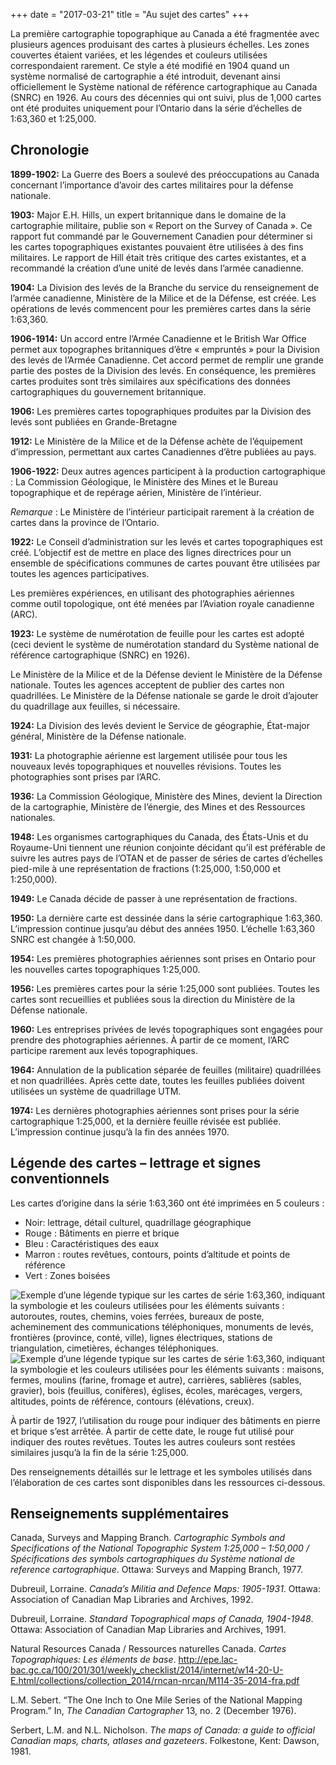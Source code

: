 +++
date = "2017-03-21"
title = "Au sujet des cartes"
+++

La première cartographie topographique au Canada a été fragmentée avec plusieurs agences produisant des cartes à plusieurs échelles. Les zones couvertes étaient variées, et les légendes et couleurs utilisées correspondaient rarement. Ce style a été modifié en 1904 quand un système normalisé de cartographie a été introduit, devenant ainsi officiellement le Système national de référence cartographique au Canada (SNRC) en 1926. Au cours des décennies qui ont suivi, plus de 1,000 cartes ont été produites uniquement pour l’Ontario dans la série d’échelles de 1:63,360 et 1:25,000.  

## Chronologie

**1899-1902:** La Guerre des Boers a soulevé des préoccupations au Canada concernant l’importance d’avoir des cartes militaires pour la défense nationale.

**1903:** Major E.H. Hills, un expert britannique dans le domaine de la cartographie militaire, publie son « Report on the Survey of Canada ». Ce rapport fut commandé par le Gouvernement Canadien pour déterminer si les cartes topographiques existantes pouvaient être utilisées à des fins militaires. Le rapport de Hill était très critique des cartes existantes, et a recommandé la création d’une unité de levés dans l’armée canadienne.

**1904:** La Division des levés de la Branche du service du renseignement de l’armée canadienne, Ministère de la Milice et de la Défense, est créée. Les opérations de levés commencent pour les premières cartes dans la série 1:63,360.

**1906-1914:** Un accord entre l’Armée Canadienne et le British War Office permet aux topographes britanniques d’être « empruntés » pour la Division des levés de l’Armée Canadienne. Cet accord permet de remplir une grande partie des postes de la Division des levés. En conséquence, les premières cartes produites sont très similaires aux spécifications des données cartographiques du gouvernement britannique.

**1906:** Les premières cartes topographiques produites par la Division des levés sont publiées en Grande-Bretagne

**1912:** Le Ministère de la Milice et de la Défense achète de l’équipement d’impression, permettant aux cartes Canadiennes d’être publiées au pays.

**1906-1922:** Deux autres agences participent à la production cartographique : La Commission Géologique, le Ministère des Mines et le Bureau topographique et de repérage aérien, Ministère de l’intérieur.

_Remarque_ : Le Ministère de l’intérieur participait rarement à la création de cartes dans la province de l’Ontario.

**1922:** Le Conseil d’administration sur les levés et cartes topographiques est créé. L’objectif est de mettre en place des lignes directrices pour un ensemble de spécifications communes de cartes pouvant être utilisées par toutes les agences participatives.

Les premières expériences, en utilisant des photographies aériennes comme outil topologique, ont été menées par l’Aviation royale canadienne (ARC).

**1923:** Le système de numérotation de feuille pour les cartes est adopté (ceci devient le système de numérotation standard du Système national de référence cartographique (SNRC) en 1926).

Le Ministère de la Milice et de la Défense devient le Ministère de la Défense nationale. Toutes les agences acceptent de publier des cartes non quadrillées. Le Ministère de la Défense nationale se garde le droit d’ajouter du quadrillage aux feuilles, si nécessaire.

**1924:** La Division des levés devient le Service de géographie, État-major général, Ministère de la Défense nationale.

**1931:** La photographie aérienne est largement utilisée pour tous les nouveaux levés topographiques et nouvelles révisions. Toutes les photographies sont prises par l’ARC.

**1936:** La Commission Géologique, Ministère des Mines, devient la Direction de la cartographie, Ministère de l’énergie, des Mines et des Ressources nationales.

**1948:** Les organismes cartographiques du Canada, des États-Unis et du Royaume-Uni tiennent une réunion conjointe décidant qu’il est préférable de suivre les autres pays de l’OTAN et de passer de séries de cartes d’échelles pied-mile à une représentation de fractions (1:25,000, 1:50,000 et 1:250,000).

**1949:** Le Canada décide de passer à une représentation de fractions.

**1950:** La dernière carte est dessinée dans la série cartographique 1:63,360. L’impression continue jusqu’au début des années 1950. L’échelle 1:63,360 SNRC est changée à 1:50,000.

**1954:** Les premières photographies aériennes sont prises en Ontario pour les nouvelles cartes topographiques 1:25,000.

**1956:** Les premières cartes pour la série 1:25,000 sont publiées. Toutes les cartes sont recueillies et publiées sous la direction du Ministère de la Défense nationale.

**1960:** Les entreprises privées de levés topographiques sont engagées pour prendre des photographies aériennes. À partir de ce moment, l’ARC participe rarement aux levés topographiques.

**1964:** Annulation de la publication séparée de feuilles (militaire) quadrillées et non quadrillées. Après cette date, toutes les feuilles publiées doivent utilisées un système de quadrillage UTM.

**1974:** Les dernières photographies aériennes sont prises pour la série cartographique 1:25,000, et la dernière feuille révisée est publiée. L’impression continue jusqu’à la fin des années 1970.


## Légende des cartes – lettrage et signes conventionnels

Les cartes d’origine dans la série 1:63,360 ont été imprimées en 5 couleurs :

* Noir: lettrage, détail culturel, quadrillage géographique
* Rouge : Bâtiments en pierre et brique
* Bleu : Caractéristiques des eaux
* Marron : routes revêtues, contours, points d’altitude et points de référence
* Vert : Zones boisées


<img class= "img-responsive" src="../../img/legend-63k-1.png" alt="Exemple d’une légende typique sur les cartes de série 1:63,360, indiquant la symbologie et les couleurs utilisées pour les éléments suivants : autoroutes, routes, chemins, voies ferrées, bureaux de poste, acheminement des communications téléphoniques, monuments de levés, frontières (province, conté, ville), lignes électriques, stations de triangulation, cimetières, échanges téléphoniques.">

<img class= "img-responsive" src="../../img/legend-63k-2.png" alt="Exemple d’une légende typique sur les cartes de série 1:63,360, indiquant la symbologie et les couleurs utilisées pour les éléments suivants : maisons, fermes, moulins (farine, fromage et autre), carrières, sablières (sables, gravier), bois (feuillus, conifères), églises, écoles, marécages, vergers, altitudes, points de référence, contours (élévations, creux).">

À partir de 1927, l’utilisation du rouge pour indiquer des bâtiments en pierre et brique s’est arrêtée. À partir de cette date, le rouge fut utilisé pour indiquer des routes revêtues. Toutes les autres couleurs sont restées similaires jusqu’à la fin de la série 1:25,000.

Des renseignements détaillés sur le lettrage et les symboles utilisés dans l’élaboration de ces cartes sont disponibles dans les ressources ci-dessous.

## Renseignements supplémentaires

Canada, Surveys and Mapping Branch. *Cartographic Symbols and Specifications of the National Topographic System 1:25,000 – 1:50,000 / Spécifications des symbols cartographiques du Système national de reference cartographique*. Ottawa: Surveys and Mapping Branch, 1977.

Dubreuil, Lorraine. *Canada’s Militia and Defence Maps: 1905-1931*. Ottawa: Association of Canadian Map Libraries and Archives, 1992.

Dubreuil, Lorraine. *Standard Topographical maps of Canada, 1904-1948*. Ottawa: Association of Canadian Map Libraries and Archives, 1991.

Natural Resources Canada / Ressources naturelles Canada. *Cartes Topographiques: Les éléments de base*. http://epe.lac-bac.gc.ca/100/201/301/weekly_checklist/2014/internet/w14-20-U-E.html/collections/collection_2014/rncan-nrcan/M114-35-2014-fra.pdf

L.M. Sebert. “The One Inch to One Mile Series of the National Mapping Program.” In, *The Canadian Cartographer* 13, no. 2 (December 1976).

Serbert, L.M. and N.L. Nicholson. *The maps of Canada: a guide to official Canadian maps, charts, atlases and gazeteers*. Folkestone, Kent: Dawson, 1981.
